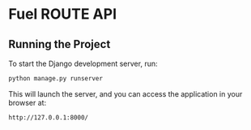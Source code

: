 # Fuel ROUTE API

## Running the Project

To start the Django development server, run:

```bash
python manage.py runserver
```
This will launch the server, and you can access the application in your browser at:
```bash
http://127.0.0.1:8000/
```

